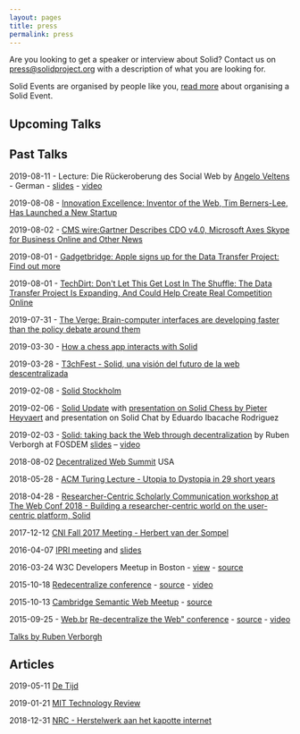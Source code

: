 ```yaml
---
layout: pages
title: press
permalink: press
---
```


Are you looking to get a speaker or interview about Solid? Contact us on press@solidproject.org with a description of what you are looking for. 

Solid Events are organised by people like you, [read more](https://github.com/solid/solid.github.io/blob/master/pages/solid-events.md) about organising a Solid Event. 

## Upcoming Talks 


## Past Talks 

2019-08-11 - Lecture: Die Rückeroberung des Social Web by [Angelo Veltens](https://angelo.veltens.org/profile/card#me) - German - [slides](https://angelo.veltens.org/slides/2019/solid-einfuehrung) - [video](https://media.ccc.de/v/froscon2019-2375-die_ruckeroberung_des_social_web)

2019-08-08 - [Innovation Excellence: Inventor of the Web, Tim Berners-Lee, Has Launched a New Startup](https://www.innovationexcellence.com/blog/2019/08/08/inventor-of-the-web-tim-berners-lee-has-launched-a-new-startup/)

2019-08-02 - [CMS wire:Gartner Describes CDO v4.0, Microsoft Axes Skype for Business Online and Other News](https://www.cmswire.com/digital-workplace/gartner-describes-cdo-v40-microsoft-axes-skype-for-business-online-and-other-news/)

2019-08-01 - [Gadgetbridge: Apple signs up for the Data Transfer Project: Find out more](https://www.gadgetbridge.com/news/apple-signs-up-for-the-data-transfer-project-find-out-more/)

2019-08-01 - [TechDirt: Don't Let This Get Lost In The Shuffle: The Data Transfer Project Is Expanding, And Could Help Create Real Competition Online](https://www.techdirt.com/articles/20190731/17390142693/dont-let-this-get-lost-shuffle-data-transfer-project-is-expanding-could-help-create-real-competition-online.shtml)

2019-07-31 - [The Verge: Brain-computer interfaces are developing faster than the policy debate around them](https://www.theverge.com/interface/2019/7/31/20747916/facebook-brain-computer-interface-policy-neuralink)

2019-03-30 - [How a chess app interacts with Solid](https://pieterheyvaert.com/blog/2019/03/30/solid-chess-interaction)

2019-03-28 - [T3chFest - Solid, una visión del futuro de la web descentralizada](https://www.youtube.com/watch?v=zzsViU5kSlY)

2019-02-08 - [Solid Stockholm](https://docs.google.com/presentation/d/1G34UGSzaGCXdeMgOTWup-54y7JdCoFwMPtlojidIKdc/edit#slide=id.p)

2019-02-06 - [Solid Update](https://vimeo.com/316638368) with [presentation on Solid Chess by Pieter Heyvaert](https://pieterheyvaert.com/blog/2019/02/10/solid-world-summary/) and presentation on Solid Chat by Eduardo Ibacache Rodriguez

2019-02-03 - [Solid: taking back the Web through decentralization](https://rubenverborgh.github.io/Slides-FOSDEM-2019/) by Ruben Verborgh at FOSDEM [slides](https://rubenverborgh.github.io/Slides-FOSDEM-2019/) – [video](https://video.fosdem.org/2019/Janson/solid_web_decentralization.mp4)

2018-08-02 [Decentralized Web Summit](https://solid.github.io/dweb-summit-2018/) USA

2018-05-28 - [ACM Turing Lecture - Utopia to Dystopia in 29 short years](https://www.w3.org/2018/Talks/0529-timbl-turing/timbl-turing-slides-utopia-to-dystopia.html)

2018-04-28 - [ Researcher-Centric Scholarly Communication workshop at The Web Conf 2018 - Building a researcher-centric world on the user-centric platform, Solid](https://linkedresearch.org/events/the-web-conf-2018/summary#researcher-centric-solid)

2017-12-12 [CNI Fall 2017 Meeting - Herbert van der Sompel](https://www.slideshare.net/hvdsomp/paul-evan-peters-lecture/)

2016-04-07 [IPRI meeting](https://slides.com/deiu/redecentralize-2015#/) and [slides](https://github.com/solid/talks/blob/master/slides-redecentralize-conf.html)

2016-03-24 W3C Developers Meetup in Boston - [view](https://slides.com/deiu/redecentralize-2015#/) - [source](https://github.com/solid/talks/blob/master/slides-redecentralize-conf.html)

2015-10-18 [Redecentralize conference](https://slides.com/deiu/redecentralize-2015#/) - [source](https://github.com/solid/talks/blob/master/slides-redecentralize-conf.html) - [video](https://www.youtube.com/watch?v=yi4SgNyDJ9w)

2015-10-13 [Cambridge Semantic Web Meetup](http://slides.com/deiu/solid-tech#/) - [source](https://github.com/solid/talks/blob/master/slides-solid-tech.html)

2015-09-25 - [Web.br](http://conferenciaweb.w3c.br/) [Re-decentralize the Web" conference](https://deiu.github.io/2015-web.br-conference#/) - [source](https://github.com/solid/talks/blob/master/slides-re-decentralize.html) - [video](https://www.youtube.com/watch?v=BPZiBDPKiGk)

[Talks by Ruben Verborgh](https://github.com/search?q=%23solid+%23slides)

## Articles

2019-05-11 [De Tijd](https://www.tijd.be/dossiers/nieuwe-inzichten/we-moeten-weer-baas-worden-over-onze-data/10125717.html)

2019-01-21 [MIT Technology Review](http://www.mittrchina.com/news/3453)

2018-12-31 [NRC - Herstelwerk aan het kapotte internet](https://www.nrc.nl/nieuws/2018/12/31/herstelwerk-aan-het-kapotte-internet-a3127480)
